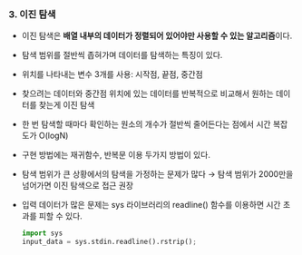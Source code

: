 ### 3. 이진 탐색

- 이진 탐색은 **배열 내부의 데이터가 정렬되어 있어야만 사용할 수 있는 알고리즘**이다.

- 탐색 범위를 절반씩 좁혀가며 데이터를 탐색하는 특징이 있다. 

- 위치를 나타내는 변수 3개를 사용: 시작점, 끝점, 중간점

- 찾으려는 데이터와 중간점 위치에 있는 데이터를 반복적으로 비교해서 원하는 데이터를 찾는게 이진 탐색

- 한 번 탐색할 때마다 확인하는 원소의 개수가 절반씩 줄어든다는 점에서 시간 복잡도가 O(logN)

- 구현 방법에는 재귀함수, 반복문 이용 두가지 방법이 있다.

- 탐색 범위가 큰 상황에서의 탐색을 가정하는 문제가 많다 → 탐색 범위가 2000만을 넘어가면 이진 탐색으로 접근 권장

- 입력 데이터가 많은 문제는 sys 라이브러리의 readline() 함수를 이용하면 시간 초과를 피할 수 있다.

  ```python
  import sys
  input_data = sys.stdin.readline().rstrip();
  ```

  